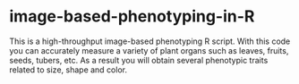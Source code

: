 # image-based-phenotyping-in-R
This is a high-throughput image-based phenotyping R script. With this code you can accurately measure a variety of plant organs such as leaves, fruits, seeds, tubers, etc. As a result you will obtain several phenotypic traits related to size, shape and color. 

